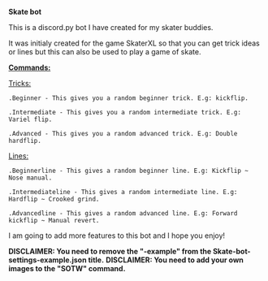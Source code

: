 <b>Skate bot</b>

This is a discord.py bot I have created for my skater buddies.

It was initialy created for the game SkaterXL so that you can get trick ideas or lines but this can also be used to play a game of skate.

<u><b>Commands:</b></u>

<u>Tricks:</u>

	.Beginner - This gives you a random beginner trick. E.g: kickflip.

	.Intermediate - This gives you a random intermediate trick. E.g: Variel flip.

	.Advanced - This gives you a random advanced trick. E.g: Double hardflip.

<u>Lines:</u>

	.Beginnerline - This gives a random beginner line. E.g: Kickflip ~ Nose manual.

	.Intermediateline - This gives a random intermediate line. E.g: Hardflip ~ Crooked grind.

	.Advancedline - This gives a random advanced line. E.g: Forward kickflip ~ Manual revert.

I am going to add more features to this bot and I hope you enjoy!

<b>DISCLAIMER: You need to remove the "-example" from the Skate-bot-settings-example.json title.</b>
<b>DISCLAIMER: You need to add your own images to the "SOTW" command.</b>

